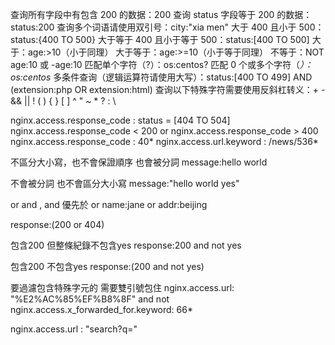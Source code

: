 查询所有字段中有包含 200 的数据：200
查询 status 字段等于 200 的数据：status:200
查询多个词语请使用双引号：city:"xia men"
大于 400 且小于 500：status:{400 TO 500}
大于等于 400 且小于等于 500：status:[400 TO 500]
大于：age:>10（小于同理）
大于等于：age:>=10（小于等于同理）
不等于：NOT age:10 或 -age:10
匹配单个字符（?）：os:centos?
匹配 0 个或多个字符（*）：os:centos*
多条件查询（逻辑运算符请使用大写）：status:[400 TO 499] AND (extension:php OR extension:html)
查询以下特殊字符需要使用反斜杠转义：+ - && || ! ( ) { } [ ] ^ " ~ * ? : \

nginx.access.response_code : status = [404 TO 504]
nginx.access.response_code < 200 or nginx.access.response_code > 400
nginx.access.response_code : 40*
nginx.access.url.keyword : /news/536*


不區分大小寫，也不會保證順序 也會被分詞
message:hello world

不會被分詞 也不會區分大小寫
message:"hello world yes"

or and , and 優先於 or
name:jane or addr:beijing

response:(200 or 404)

包含200 但整條紀錄不包含yes
response:200 and not yes

包含200 不包含yes
response:(200 and not yes)

要過濾包含特殊字元的 需要雙引號包住
nginx.access.url: "%E2%AC%85%EF%B8%8F" and not nginx.access.x_forwarded_for.keyword: 66*

nginx.access.url : "search?q="